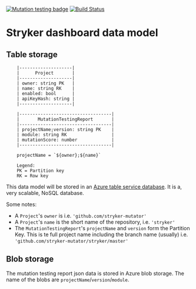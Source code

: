 [![Mutation testing badge](https://img.shields.io/endpoint?style=flat&url=https%3A%2F%2Fbadge-api.stryker-mutator.io%2Fgithub.com%2Fstryker-mutator%2Fstryker-dashboard%2Fmaster%3Fmodule%3Ddata-access)](https://badge-api.stryker-mutator.io/github.com/stryker-mutator/stryker-dashboard/master?module=data-access)
[![Build Status](https://github.com/stryker-mutator/stryker-dashboard/workflows/CI/badge.svg)](https://github.com/stryker-mutator/stryker-dashboard/actions?workflow=CI)

# Stryker dashboard data model

## Table storage

```
    |--------------------|      
    |      Project       |      
    |--------------------|      
    | owner: string PK   |      
    | name: string RK    |      
    | enabled: bool      |      
    | apiKeyHash: string |      
    |--------------------|      

    |-----------------------------------|
    |       MutationTestingReport       |
    |-----------------------------------|
    | projectName;version: string PK    |
    | module: string RK                 |
    | mutationScore: number             |
    |-----------------------------------|

    projectName = `${owner};${name}`

    Legend:
    PK = Partition key
    RK = Row key
```

This data model will be stored in an [Azure table service database](https://docs.microsoft.com/en-us/rest/api/storageservices/Understanding-the-Table-Service-Data-Model?redirectedfrom=MSDN). 
It is a, very scalable, NoSQL database.

Some notes:
* A `Project`'s `owner` is i.e. `'github.com/stryker-mutator'`
* A `Project`'s `name` is the short name of the repository, i.e. `'stryker'` 
* The `MutationTestingReport`'s `projectName` and `version` form the Partition Key. This is te full project name including the branch name (usually) i.e. `'github.com/stryker-mutator/stryker/master'`


## Blob storage

The mutation testing report json data is stored in Azure blob storage. The name of the blobs are `projectName`/`version`/`module`.